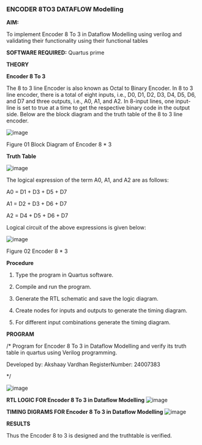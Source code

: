 ### ENCODER 8TO3 DATAFLOW Modelling

**AIM:**

To implement  Encoder 8 To 3 in Dataflow Modelling using verilog and validating their functionality using their functional tables

**SOFTWARE REQUIRED:** Quartus prime

**THEORY**

**Encoder 8 To 3**

The 8 to 3 line Encoder is also known as Octal to Binary Encoder. In 8 to 3 line encoder, there is a total of eight inputs, i.e., D0, D1, D2, D3, D4, D5, D6, and D7 and three outputs, i.e., A0, A1, and A2. In 8-input lines, one input-line is set to true at a time to get the respective binary code in the output side. Below are the block diagram and the truth table of the 8 to 3 line encoder.

![image](https://github.com/naavaneetha/ENCODER8TO3DATAFLOW/assets/154305477/0bc242c1-eb9e-4c47-afe5-30428470efc3)

Figure 01  Block Diagram of Encoder 8 * 3

**Truth Table**

![image](https://github.com/naavaneetha/ENCODER8TO3DATAFLOW/assets/154305477/35496b14-ae6e-4cd1-9abd-d6736b576575)

The logical expression of the term A0, A1, and A2 are as follows:

A0 = D1 + D3 + D5 + D7

A1 = D2 + D3 + D6 + D7

A2 = D4 + D5 + D6 + D7

Logical circuit of the above expressions is given below:

![image](https://github.com/naavaneetha/ENCODER8TO3DATAFLOW/assets/154305477/95acaee6-c873-4c75-89eb-ef09fb158053)

Figure 02  Encoder 8 * 3

**Procedure**

1. Type the program in Quartus software.

2. Compile and run the program.

3. Generate the RTL schematic and save the logic diagram.

4. Create nodes for inputs and outputs to generate the timing diagram.

5. For different input combinations generate the timing diagram.
   

**PROGRAM**

/* Program for Encoder 8 To 3 in Dataflow Modelling and verify its truth table in quartus using Verilog programming. 

Developed by: Akshaay Vardhan
RegisterNumber: 24007383

*/

![image](https://github.com/user-attachments/assets/3f70f544-4d2f-4642-b4cd-fc16d1c14028)


**RTL LOGIC FOR Encoder 8 To 3 in Dataflow Modelling**
![image](https://github.com/user-attachments/assets/193d251f-4104-40e1-abe7-bdcb7bec53ca)


**TIMING DIGRAMS FOR Encoder 8 To 3 in Dataflow Modelling**
![image](https://github.com/user-attachments/assets/500c1c6b-567e-4b6c-82ab-12776c57337d)


**RESULTS**

Thus the Encoder 8 to 3 is designed and the truthtable is verified.




